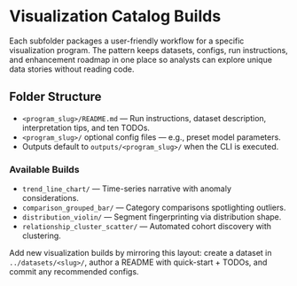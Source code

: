 # Visualization Catalog Builds

Each subfolder packages a user-friendly workflow for a specific visualization program. The pattern keeps datasets, configs, run instructions, and enhancement roadmap in one place so analysts can explore unique data stories without reading code.

## Folder Structure
- `<program_slug>/README.md` — Run instructions, dataset description, interpretation tips, and ten TODOs.
- `<program_slug>/` optional config files — e.g., preset model parameters.
- Outputs default to `outputs/<program_slug>/` when the CLI is executed.

### Available Builds
- `trend_line_chart/` — Time-series narrative with anomaly considerations.
- `comparison_grouped_bar/` — Category comparisons spotlighting outliers.
- `distribution_violin/` — Segment fingerprinting via distribution shape.
- `relationship_cluster_scatter/` — Automated cohort discovery with clustering.

Add new visualization builds by mirroring this layout: create a dataset in `../datasets/<slug>/`, author a README with quick-start + TODOs, and commit any recommended configs.
